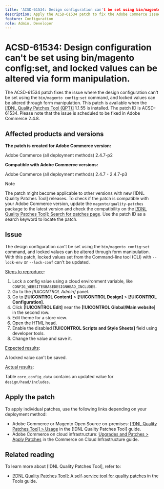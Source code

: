 ```yaml
---
title: 'ACSD-61534: Design configuration can't be set using bin/magento config:set, and locked values can be altered via form manipulation'
description: Apply the ACSD-61534 patch to fix the Adobe Commerce issue where the design configuration can't be set using the `bin/magento config:set` command, and locked values can be altered through form manipulation.
feature: Configuration
role: Admin, Developer
---
```

# ACSD-61534: Design configuration can't be set using bin/magento config:set, and locked values can be altered via form manipulation.  

The ACSD-61534 patch fixes the issue where the design configuration can't be set using the `bin/magento config:set` command, and locked values can be altered through form manipulation. This patch is available when the [[!DNL Quality Patches Tool (QPT)]](/help/tools/quality-patches-tool/quality-patches-tool-to-self-serve-quality-patches.md) 1.1.55 is installed. The patch ID is ACSD-61534. Please note that the issue is scheduled to be fixed in Adobe Commerce 2.4.8. 

## Affected products and versions

**The patch is created for Adobe Commerce version:**

Adobe Commerce (all deployment methods) 2.4.7-p2

**Compatible with Adobe Commerce versions:**

Adobe Commerce (all deployment methods) 2.4.7 - 2.4.7-p3

>[!NOTE]
>
>The patch might become applicable to other versions with new [!DNL Quality Patches Tool] releases. To check if the patch is compatible with your Adobe Commerce version, update the `magento/quality-patches` package to the latest version and check the compatibility on the [[!DNL Quality Patches Tool]: Search for patches page](https://experienceleague.adobe.com/tools/commerce-quality-patches/index.html). Use the patch ID as a search keyword to locate the patch.

## Issue

The design configuration can't be set using the `bin/magento config:set` command, and locked values can be altered through form manipulation. With this patch, locked values set from the Command-line tool (CLI) with `--lock-env` or `--lock-conf` can't be updated.

<u>Steps to reproduce</u>:

1. Lock a config value using a cloud environment variable, like `CONFIG_WEBSITESBASEDESIGNHEAD_INCLUDES`.
1. Go to the *[!UICONTROL Admin]* panel.
1. Go to **[!UICONTROL Content]** > **[!UICONTROL Design]** > **[!UICONTROL Configuration]**.
1. Click **[!UICONTROL Edit]** near the **[!UICONTROL Global/Main website]** in the second row.
1. Edit theme for a store view.
1. Open the HTML head.
1. Enable the disabled **[!UICONTROL Scripts and Style Sheets]** field using developer tools.
1. Change the value and save it.

<u>Expected results</u>:

A locked value can't be saved.

<u>Actual results</u>:

Table `core_config_data` contains an updated value for `design/head/includes`.

## Apply the patch

To apply individual patches, use the following links depending on your deployment method:

* Adobe Commerce or Magento Open Source on-premises: [[!DNL Quality Patches Tool] > Usage](/help/tools/quality-patches-tool/usage.md) in the [!DNL Quality Patches Tool] guide.
* Adobe Commerce on cloud infrastructure: [Upgrades and Patches > Apply Patches](https://experienceleague.adobe.com/docs/commerce-cloud-service/user-guide/develop/upgrade/apply-patches.html) in the Commerce on Cloud Infrastructure guide.


## Related reading

To learn more about [!DNL Quality Patches Tool], refer to:

* [[!DNL Quality Patches Tool]: A self-service tool for quality patches](/help/tools/quality-patches-tool/quality-patches-tool-to-self-serve-quality-patches.md) in the Tools guide.
